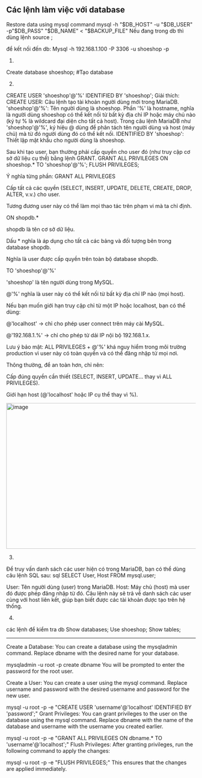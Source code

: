 ## Các lệnh làm việc với database

Restore data using mysql command
mysql -h "$DB_HOST" -u "$DB_USER" -p"$DB_PASS" "$DB_NAME" < "$BACKUP_FILE"
Nếu đang trong db thì dùng lệnh source <path>;

để kết nối đến db:
Mysql -h 192.168.1.100 -P 3306 -u shoeshop -p

1.
Create database shoeshop; #Tạo database

2.
CREATE USER 'shoeshop'@'%' IDENTIFIED BY 'shoeshop';
Giải thích:
CREATE USER: Câu lệnh tạo tài khoản người dùng mới trong MariaDB.
'shoeshop'@'%': Tên người dùng là shoeshop.
Phần '%' là hostname, nghĩa là người dùng shoeshop có thể kết nối từ bất kỳ địa chỉ IP hoặc máy chủ nào (ký tự % là wildcard đại diện cho tất cả host).
Trong câu lệnh MariaDB như 'shoeshop'@'%', ký hiệu @ dùng để phân tách tên người dùng và host (máy chủ) mà từ đó người dùng đó có thể kết nối.
IDENTIFIED BY 'shoeshop': Thiết lập mật khẩu cho người dùng là shoeshop.


Sau khi tạo user, bạn thường phải cấp quyền cho user đó (như truy cập cơ sở dữ liệu cụ thể) bằng lệnh GRANT.
GRANT ALL PRIVILEGES ON shoeshop.* TO 'shoeshop'@'%';
FLUSH PRIVILEGES;

Ý nghĩa từng phần:
GRANT ALL PRIVILEGES

Cấp tất cả các quyền (SELECT, INSERT, UPDATE, DELETE, CREATE, DROP, ALTER, v.v.) cho user.

Tương đương user này có thể làm mọi thao tác trên phạm vi mà ta chỉ định.

ON shopdb.*

shopdb là tên cơ sở dữ liệu.

Dấu * nghĩa là áp dụng cho tất cả các bảng và đối tượng bên trong database shopdb.

Nghĩa là user được cấp quyền trên toàn bộ database shopdb.

TO 'shoeshop'@'%'

'shoeshop' là tên người dùng trong MySQL.

@'%' nghĩa là user này có thể kết nối từ bất kỳ địa chỉ IP nào (mọi host).

Nếu bạn muốn giới hạn truy cập chỉ từ một IP hoặc localhost, bạn có thể dùng:

@'localhost' → chỉ cho phép user connect trên máy cài MySQL.

@'192.168.1.%' → chỉ cho phép từ dải IP nội bộ 192.168.1.x.


Lưu ý bảo mật:
ALL PRIVILEGES + @'%' khá nguy hiểm trong môi trường production vì user này có toàn quyền và có thể đăng nhập từ mọi nơi.

Thông thường, để an toàn hơn, chỉ nên:

Cấp đúng quyền cần thiết (SELECT, INSERT, UPDATE… thay vì ALL PRIVILEGES).

Giới hạn host (@'localhost' hoặc IP cụ thể thay vì %).

<img width="627" height="388" alt="image" src="https://github.com/user-attachments/assets/884c869d-d3db-4d39-b273-4c8b8485c9a6" />



3.   
Để truy vấn danh sách các user hiện có trong MariaDB, bạn có thể dùng câu lệnh SQL sau:
sql
SELECT User, Host FROM mysql.user;

User: Tên người dùng (user) trong MariaDB.
Host: Máy chủ (host) mà user đó được phép đăng nhập từ đó.
Câu lệnh này sẽ trả về danh sách các user cùng với host liên kết, giúp bạn biết được các tài khoản được tạo trên hệ thống.

4.
các lệnh để kiểm tra db
Show databases;
Use shoeshop;
Show tables;

---

Create a Database:
You can create a database using the mysqladmin command. Replace dbname with the desired name for your database.

mysqladmin -u root -p create dbname
You will be prompted to enter the password for the root user.

Create a User:
You can create a user using the mysql command. Replace username and password with the desired username and password for the new user.


mysql -u root -p -e "CREATE USER 'username'@'localhost' IDENTIFIED BY 'password';"
Grant Privileges:
You can grant privileges to the user on the database using the mysql command. Replace dbname with the name of the database and username with the username you created earlier.

mysql -u root -p -e "GRANT ALL PRIVILEGES ON dbname.* TO 'username'@'localhost';"
Flush Privileges:
After granting privileges, run the following command to apply the changes:


mysql -u root -p -e "FLUSH PRIVILEGES;"
This ensures that the changes are applied immediately.
